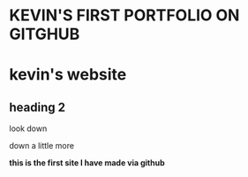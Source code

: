 <!DOCTYPE html>
<html>
<head>
  <h1>KEVIN'S FIRST PORTFOLIO ON GITGHUB</h1>
<body>
<h1>kevin's website</h1>
<h2>heading 2</h2>
<p>look down</p>
<p>down a little more</p> 
<p><strong>this is the first site I have made via github</strong></p>
</body>
